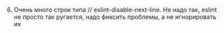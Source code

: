 6. Очень много строк типа // eslint-disable-next-line. Не надо так, eslint не просто так ругается, надо фиксить
   проблемы, а не игнорировать их 
